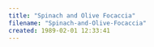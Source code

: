 ```yaml
---
title: "Spinach and Olive Focaccia"
filename: "Spinach-and-Olive-Focaccia"
created: 1989-02-01 12:33:41
---
```

